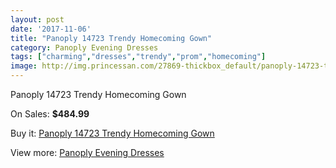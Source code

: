 ```yaml
---
layout: post
date: '2017-11-06'
title: "Panoply 14723 Trendy Homecoming Gown"
category: Panoply Evening Dresses
tags: ["charming","dresses","trendy","prom","homecoming"]
image: http://img.princessan.com/27869-thickbox_default/panoply-14723-trendy-homecoming-gown.jpg
---
```

Panoply 14723 Trendy Homecoming Gown

On Sales: **$484.99**
<a href="https://www.princessan.com/en/12713-panoply-14723-trendy-homecoming-gown.html"><amp-img layout="responsive" width="600" height="600" src="//img.princessan.com/27869-thickbox_default/panoply-14723-trendy-homecoming-gown.jpg" alt="Panoply 14723 Trendy Homecoming Gown 0" /></a>
<a href="https://www.princessan.com/en/12713-panoply-14723-trendy-homecoming-gown.html"><amp-img layout="responsive" width="600" height="600" src="//img.princessan.com/27870-thickbox_default/panoply-14723-trendy-homecoming-gown.jpg" alt="Panoply 14723 Trendy Homecoming Gown 1" /></a>

Buy it: [Panoply 14723 Trendy Homecoming Gown](https://www.princessan.com/en/12713-panoply-14723-trendy-homecoming-gown.html "Panoply 14723 Trendy Homecoming Gown")

View more: [Panoply Evening Dresses](https://www.princessan.com/en/92- "Panoply Evening Dresses")